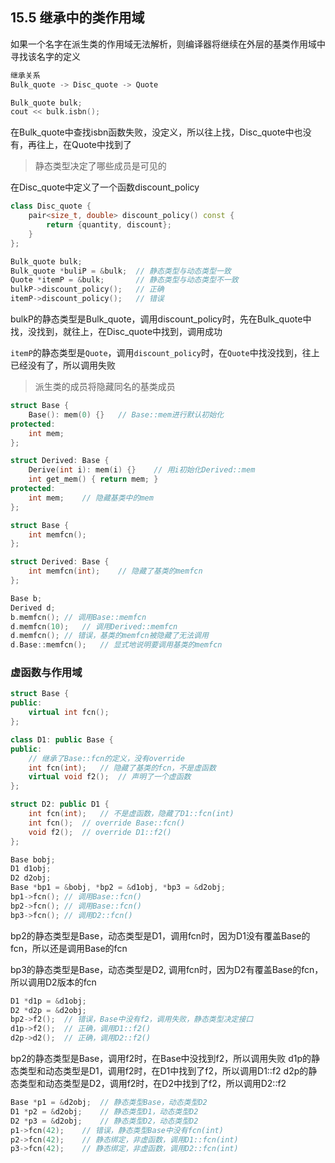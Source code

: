 ## 15.5 继承中的类作用域

如果一个名字在派生类的作用域无法解析，则编译器将继续在外层的基类作用域中寻找该名字的定义

```cpp
继承关系
Bulk_quote -> Disc_quote -> Quote
```

```cpp
Bulk_quote bulk;
cout << bulk.isbn();
```

在Bulk_quote中查找isbn函数失败，没定义，所以往上找，Disc_quote中也没有，再往上，在Quote中找到了

>静态类型决定了哪些成员是可见的

在Disc_quote中定义了一个函数discount_policy
```cpp
class Disc_quote {
    pair<size_t, double> discount_policy() const {
        return {quantity, discount};
    }
};

Bulk_quote bulk;
Bulk_quote *buliP = &bulk;  // 静态类型与动态类型一致
Quote *itemP = &bulk;       // 静态类型与动态类型不一致
bulkP->discount_policy();   // 正确
itemP->discount_policy();   // 错误
```

bulkP的静态类型是Bulk_quote，调用discount_policy时，先在Bulk_quote中找，没找到，就往上，在Disc_quote中找到，调用成功

`itemP`的静态类型是`Quote`，调用`discount_policy`时，在`Quote`中找没找到，往上已经没有了，所以调用失败

>派生类的成员将隐藏同名的基类成员

```cpp
struct Base {
    Base(): mem(0) {}   // Base::mem进行默认初始化
protected:
    int mem;
};

struct Derived: Base {
    Derive(int i): mem(i) {}    // 用i初始化Derived::mem
    int get_mem() { return mem; }
protected:
    int mem;    // 隐藏基类中的mem
};
```

```cpp
struct Base {
    int memfcn();
};

struct Derived: Base {
    int memfcn(int);    // 隐藏了基类的memfcn
};

Base b;
Derived d;
b.memfcn(); // 调用Base::memfcn
d.memfcn(10);   // 调用Derived::memfcn
d.memfcn(); // 错误，基类的memfcn被隐藏了无法调用
d.Base::memfcn();   // 显式地说明要调用基类的memfcn
```

### 虚函数与作用域

```cpp
struct Base {
public:
    virtual int fcn();
};

class D1: public Base {
public:
    // 继承了Base::fcn的定义，没有override
    int fcn(int);   // 隐藏了基类的fcn，不是虚函数
    virtual void f2();  // 声明了一个虚函数
};

struct D2: public D1 {
    int fcn(int);   // 不是虚函数，隐藏了D1::fcn(int)
    int fcn();  // override Base::fcn()
    void f2();  // override D1::f2()
};

Base bobj; 
D1 d1obj; 
D2 d2obj;
Base *bp1 = &bobj, *bp2 = &d1obj, *bp3 = &d2obj;
bp1->fcn(); // 调用Base::fcn()
bp2->fcn(); // 调用Base::fcn()
bp3->fcn(); // 调用D2::fcn()
```

bp2的静态类型是Base，动态类型是D1，调用fcn时，因为D1没有覆盖Base的fcn，所以还是调用Base的fcn

bp3的静态类型是Base，动态类型是D2, 调用fcn时，因为D2有覆盖Base的fcn，所以调用D2版本的fcn

```cpp
D1 *d1p = &d1obj;
D2 *d2p = &d2obj;
bp2->f2();  // 错误，Base中没有f2，调用失败，静态类型决定接口
d1p->f2();  // 正确，调用D1::f2()
d2p->d2();  // 正确，调用D2::f2()
```

bp2的静态类型是Base，调用f2时，在Base中没找到f2，所以调用失败
d1p的静态类型和动态类型是D1，调用f2时，在D1中找到了f2，所以调用D1::f2
d2p的静态类型和动态类型是D2，调用f2时，在D2中找到了f2，所以调用D2::f2

```cpp
Base *p1 = &d2obj;  // 静态类型Base，动态类型D2
D1 *p2 = &d2obj;    // 静态类型D1，动态类型D2
D2 *p3 = &d2obj;    // 静态类型D2，动态类型D2
p1->fcn(42);    // 错误，静态类型Base中没有fcn(int)
p2->fcn(42);    // 静态绑定，非虚函数，调用D1::fcn(int)
p3->fcn(42);    // 静态绑定，非虚函数，调用D2::fcn(int)
```